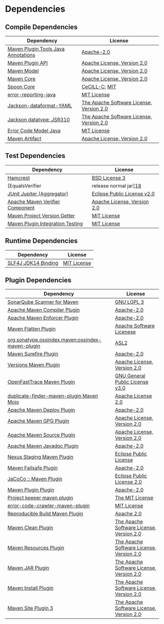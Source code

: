 <!-- @formatter:off -->
# Dependencies

## Compile Dependencies

| Dependency                               | License                                        |
| ---------------------------------------- | ---------------------------------------------- |
| [Maven Plugin Tools Java Annotations][0] | [Apache-2.0][1]                                |
| [Maven Plugin API][2]                    | [Apache License, Version 2.0][1]               |
| [Maven Model][3]                         | [Apache License, Version 2.0][1]               |
| [Maven Core][4]                          | [Apache License, Version 2.0][1]               |
| [Spoon Core][5]                          | [CeCILL-C][6]; [MIT][7]                        |
| [error-reporting-java][8]                | [MIT License][9]                               |
| [Jackson-dataformat-YAML][10]            | [The Apache Software License, Version 2.0][1]  |
| [Jackson datatype: JSR310][11]           | [The Apache Software License, Version 2.0][12] |
| [Error Code Model Java][13]              | [MIT License][14]                              |
| [Maven Artifact][15]                     | [Apache License, Version 2.0][1]               |

## Test Dependencies

| Dependency                                | License                           |
| ----------------------------------------- | --------------------------------- |
| [Hamcrest][16]                            | [BSD License 3][17]               |
| [EqualsVerifier | release normal jar][18] | [Apache License, Version 2.0][1]  |
| [JUnit Jupiter (Aggregator)][19]          | [Eclipse Public License v2.0][20] |
| [Apache Maven Verifier Component][21]     | [Apache License, Version 2.0][1]  |
| [Maven Project Version Getter][22]        | [MIT License][23]                 |
| [Maven Plugin Integration Testing][24]    | [MIT License][25]                 |

## Runtime Dependencies

| Dependency                | License           |
| ------------------------- | ----------------- |
| [SLF4J JDK14 Binding][26] | [MIT License][27] |

## Plugin Dependencies

| Dependency                                              | License                                        |
| ------------------------------------------------------- | ---------------------------------------------- |
| [SonarQube Scanner for Maven][28]                       | [GNU LGPL 3][29]                               |
| [Apache Maven Compiler Plugin][30]                      | [Apache-2.0][1]                                |
| [Apache Maven Enforcer Plugin][31]                      | [Apache-2.0][1]                                |
| [Maven Flatten Plugin][32]                              | [Apache Software Licenese][1]                  |
| [org.sonatype.ossindex.maven:ossindex-maven-plugin][33] | [ASL2][12]                                     |
| [Maven Surefire Plugin][34]                             | [Apache-2.0][1]                                |
| [Versions Maven Plugin][35]                             | [Apache License, Version 2.0][1]               |
| [OpenFastTrace Maven Plugin][36]                        | [GNU General Public License v3.0][37]          |
| [duplicate-finder-maven-plugin Maven Mojo][38]          | [Apache License 2.0][39]                       |
| [Apache Maven Deploy Plugin][40]                        | [Apache-2.0][1]                                |
| [Apache Maven GPG Plugin][41]                           | [Apache License, Version 2.0][1]               |
| [Apache Maven Source Plugin][42]                        | [Apache License, Version 2.0][1]               |
| [Apache Maven Javadoc Plugin][43]                       | [Apache-2.0][1]                                |
| [Nexus Staging Maven Plugin][44]                        | [Eclipse Public License][45]                   |
| [Maven Failsafe Plugin][46]                             | [Apache-2.0][1]                                |
| [JaCoCo :: Maven Plugin][47]                            | [Eclipse Public License 2.0][48]               |
| [Maven Plugin Plugin][49]                               | [Apache-2.0][1]                                |
| [Project keeper maven plugin][50]                       | [The MIT License][51]                          |
| [error-code-crawler-maven-plugin][52]                   | [MIT License][53]                              |
| [Reproducible Build Maven Plugin][54]                   | [Apache 2.0][12]                               |
| [Maven Clean Plugin][55]                                | [The Apache Software License, Version 2.0][12] |
| [Maven Resources Plugin][56]                            | [The Apache Software License, Version 2.0][12] |
| [Maven JAR Plugin][57]                                  | [The Apache Software License, Version 2.0][12] |
| [Maven Install Plugin][58]                              | [The Apache Software License, Version 2.0][12] |
| [Maven Site Plugin 3][59]                               | [The Apache Software License, Version 2.0][12] |

[0]: https://maven.apache.org/plugin-tools/maven-plugin-annotations
[1]: https://www.apache.org/licenses/LICENSE-2.0.txt
[2]: https://maven.apache.org/ref/3.8.8/maven-plugin-api/
[3]: https://maven.apache.org/ref/3.8.8/maven-model/
[4]: https://maven.apache.org/ref/3.8.8/maven-core/
[5]: http://spoon.gforge.inria.fr/
[6]: https://cecill.info/licences/Licence_CeCILL-C_V1-en.txt
[7]: https://opensource.org/licenses/MIT
[8]: https://github.com/exasol/error-reporting-java/
[9]: https://github.com/exasol/error-reporting-java/blob/main/LICENSE
[10]: https://github.com/FasterXML/jackson-dataformats-text
[11]: https://github.com/FasterXML/jackson-modules-java8/
[12]: http://www.apache.org/licenses/LICENSE-2.0.txt
[13]: https://github.com/exasol/error-code-model-java/
[14]: https://github.com/exasol/error-code-model-java/blob/main/LICENSE
[15]: https://maven.apache.org/ref/3.8.8/maven-artifact/
[16]: http://hamcrest.org/JavaHamcrest/
[17]: http://opensource.org/licenses/BSD-3-Clause
[18]: https://www.jqno.nl/equalsverifier
[19]: https://junit.org/junit5/
[20]: https://www.eclipse.org/legal/epl-v20.html
[21]: https://maven.apache.org/shared/maven-verifier/
[22]: https://github.com/exasol/maven-project-version-getter/
[23]: https://github.com/exasol/maven-project-version-getter/blob/main/LICENSE
[24]: https://github.com/exasol/maven-plugin-integration-testing/
[25]: https://github.com/exasol/maven-plugin-integration-testing/blob/main/LICENSE
[26]: http://www.slf4j.org
[27]: http://www.opensource.org/licenses/mit-license.php
[28]: http://sonarsource.github.io/sonar-scanner-maven/
[29]: http://www.gnu.org/licenses/lgpl.txt
[30]: https://maven.apache.org/plugins/maven-compiler-plugin/
[31]: https://maven.apache.org/enforcer/maven-enforcer-plugin/
[32]: https://www.mojohaus.org/flatten-maven-plugin/
[33]: https://sonatype.github.io/ossindex-maven/maven-plugin/
[34]: https://maven.apache.org/surefire/maven-surefire-plugin/
[35]: https://www.mojohaus.org/versions/versions-maven-plugin/
[36]: https://github.com/itsallcode/openfasttrace-maven-plugin
[37]: https://www.gnu.org/licenses/gpl-3.0.html
[38]: https://github.com/basepom/duplicate-finder-maven-plugin
[39]: http://www.apache.org/licenses/LICENSE-2.0.html
[40]: https://maven.apache.org/plugins/maven-deploy-plugin/
[41]: https://maven.apache.org/plugins/maven-gpg-plugin/
[42]: https://maven.apache.org/plugins/maven-source-plugin/
[43]: https://maven.apache.org/plugins/maven-javadoc-plugin/
[44]: http://www.sonatype.com/public-parent/nexus-maven-plugins/nexus-staging/nexus-staging-maven-plugin/
[45]: http://www.eclipse.org/legal/epl-v10.html
[46]: https://maven.apache.org/surefire/maven-failsafe-plugin/
[47]: https://www.jacoco.org/jacoco/trunk/doc/maven.html
[48]: https://www.eclipse.org/legal/epl-2.0/
[49]: https://maven.apache.org/plugin-tools/maven-plugin-plugin
[50]: https://github.com/exasol/project-keeper/
[51]: https://github.com/exasol/project-keeper/blob/main/LICENSE
[52]: https://github.com/exasol/error-code-crawler-maven-plugin/
[53]: https://github.com/exasol/error-code-crawler-maven-plugin/blob/main/LICENSE
[54]: http://zlika.github.io/reproducible-build-maven-plugin
[55]: http://maven.apache.org/plugins/maven-clean-plugin/
[56]: http://maven.apache.org/plugins/maven-resources-plugin/
[57]: http://maven.apache.org/plugins/maven-jar-plugin/
[58]: http://maven.apache.org/plugins/maven-install-plugin/
[59]: http://maven.apache.org/plugins/maven-site-plugin/
